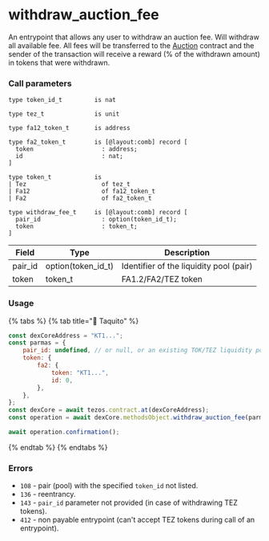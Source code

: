 # withdraw\_auction\_fee

An entrypoint that allows any user to withdraw an auction fee. Will withdraw all available fee. All fees will be transferred to the [Auction](../../../auction-contract/) contract and the sender of the transaction will receive a reward (% of the withdrawn amount) in tokens that were withdrawn.

### Call parameters

```pascaligo
type token_id_t         is nat

type tez_t              is unit

type fa12_token_t       is address

type fa2_token_t        is [@layout:comb] record [
  token                   : address;
  id                      : nat;
]

type token_t            is
| Tez                     of tez_t
| Fa12                    of fa12_token_t
| Fa2                     of fa2_token_t

type withdraw_fee_t     is [@layout:comb] record [
  pair_id                 : option(token_id_t);
  token                   : token_t;
]
```

| Field    | Type                 | Description                             |
| -------- | -------------------- | --------------------------------------- |
| pair\_id | option(token\_id\_t) | Identifier of the liquidity pool (pair) |
| token    | token\_t             | FA1.2/FA2/TEZ token                     |

### Usage

{% tabs %}
{% tab title="🌮 Taquito" %}
```javascript
const dexCoreAddress = "KT1...";
const parmas = {
    pair_id: undefined, // or null, or an existing TOK/TEZ liquidity pool (pair) ID
    token: {
        fa2: {
            token: "KT1...",
            id: 0,
        },
    },
};
const dexCore = await tezos.contract.at(dexCoreAddress);
const operation = await dexCore.methodsObject.withdraw_auction_fee(parmas).send();

await operation.confirmation();
```
{% endtab %}
{% endtabs %}

### Errors

* `108` - pair (pool) with the specified `token_id` not listed.
* `136` - reentrancy.
* `143` - `pair_id` parameter not provided (in case of withdrawing TEZ tokens).
* `412` - non payable entrypoint (can't accept TEZ tokens during call of an entrypoint).
